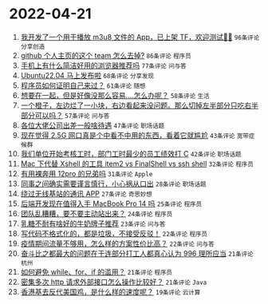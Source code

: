 # 2022-04-21

1. [我开发了一个用于播放 m3u8 文件的 App，已上架 TF，欢迎测试👏🏻](https://www.v2ex.com/t/848300) `96条评论` `分享创造`
1. [github 个人主页的这个 team 怎么去掉?](https://www.v2ex.com/t/848327) `86条评论` `程序员`
1. [手机上有什么简洁好用的浏览器推荐吗](https://www.v2ex.com/t/848294) `77条评论` `问与答`
1. [Ubuntu22.04 马上发布啦](https://www.v2ex.com/t/848297) `68条评论` `分享发现`
1. [程序员如何证明自己来过？](https://www.v2ex.com/t/848321) `61条评论` `随想`
1. [想要在一起，但是好像没那么容易....怎么办呢？](https://www.v2ex.com/t/848382) `58条评论` `生活`
1. [一个橙子，左边烂了一小块，右边看起来没问题。那么切掉左半部分只吃右半部分可以吗？](https://www.v2ex.com/t/848379) `57条评论` `问与答`
1. [各位大佬公司出差一般啥待遇](https://www.v2ex.com/t/848288) `47条评论` `职场话题`
1. [现在觉得 2.5G 网口真是个中看不中用的东西，看着它就尴尬](https://www.v2ex.com/t/848425) `43条评论` `宽带症候群`
1. [我们单位开始考核工时，部门工时最少的员工绩效打 C](https://www.v2ex.com/t/848293) `42条评论` `职场话题`
1. [Mac 下代替 Xshell 的工具 item2 vs FinalShell vs ssh shell](https://www.v2ex.com/t/848386) `32条评论` `程序员`
1. [有用裸奔用 12pro 的兄弟吗](https://www.v2ex.com/t/848374) `31条评论` `Apple`
1. [同事之间确实需要谨言慎行，小心祸从口出](https://www.v2ex.com/t/848356) `28条评论` `职场话题`
1. [绕过无线基站的通讯 APP](https://www.v2ex.com/t/848330) `27条评论` `奇思妙想`
1. [后端开发现在值得入手 MacBook Pro 14 吗](https://www.v2ex.com/t/848385) `25条评论` `程序员`
1. [团队乱糟糟，要不要主动站出来？](https://www.v2ex.com/t/848302) `24条评论` `程序员`
1. [乳糖不耐有啥好的牛奶牌子推荐](https://www.v2ex.com/t/848408) `23条评论` `问与答`
1. [写代码不格式化的，都是垃圾，不接受反驳！](https://www.v2ex.com/t/848431) `22条评论` `程序员`
1. [疫情期间流量不够用，怎么样的方案性价比高？](https://www.v2ex.com/t/848415) `22条评论` `问与答`
1. [奋斗比之都最大的问题在于连部分打工人都真心认为 996 理所应当](https://www.v2ex.com/t/848411) `21条评论` `杭州`
1. [如何避免 while、for、if 的滥用？](https://www.v2ex.com/t/848308) `21条评论` `程序员`
1. [密集多次 http 请求外部接口怎么操作比较好？](https://www.v2ex.com/t/848291) `21条评论` `Java`
1. [香港基去反代美国鸡，是什么样的速度呢？](https://www.v2ex.com/t/848426) `19条评论` `云计算`
